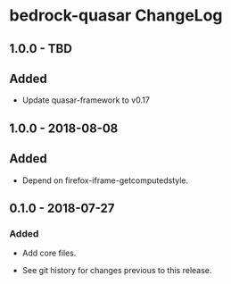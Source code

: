 # bedrock-quasar ChangeLog

## 1.0.0 - TBD

## Added
- Update quasar-framework to v0.17

## 1.0.0 - 2018-08-08

## Added
- Depend on firefox-iframe-getcomputedstyle.

## 0.1.0 - 2018-07-27

### Added
- Add core files.

- See git history for changes previous to this release.
